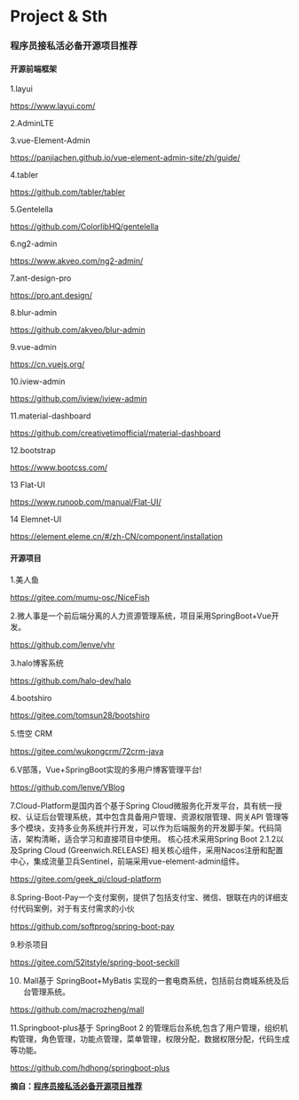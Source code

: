 # Project & Sth

### **程序员接私活必备开源项目推荐**

#### 开源前端框架

1.layui

https://www.layui.com/

2.AdminLTE

3.vue-Element-Admin

https://panjiachen.github.io/vue-element-admin-site/zh/guide/

4.tabler

https://github.com/tabler/tabler

5.Gentelella

https://github.com/ColorlibHQ/gentelella

6.ng2-admin

https://www.akveo.com/ng2-admin/

7.ant-design-pro

https://pro.ant.design/

8.blur-admin

https://github.com/akveo/blur-admin

9.vue-admin

https://cn.vuejs.org/

10.iview-admin

https://github.com/iview/iview-admin

11.material-dashboard

https://github.com/creativetimofficial/material-dashboard

12.bootstrap

https://www.bootcss.com/

13 Flat-UI

https://www.runoob.com/manual/Flat-UI/

14 Elemnet-UI

https://element.eleme.cn/#/zh-CN/component/installation

#### 开源项目

1.美人鱼

https://gitee.com/mumu-osc/NiceFish

2.微人事是一个前后端分离的人力资源管理系统，项目采用SpringBoot+Vue开发。

https://github.com/lenve/vhr

3.halo博客系统

https://github.com/halo-dev/halo

4.bootshiro

https://gitee.com/tomsun28/bootshiro

5.悟空 CRM

https://gitee.com/wukongcrm/72crm-java

6.V部落，Vue+SpringBoot实现的多用户博客管理平台!

https://github.com/lenve/VBlog

7.Cloud-Platform是国内首个基于Spring Cloud微服务化开发平台，具有统一授权、认证后台管理系统，其中包含具备用户管理、资源权限管理、网关API 管理等多个模块，支持多业务系统并行开发，可以作为后端服务的开发脚手架。代码简洁，架构清晰，适合学习和直接项目中使用。 核心技术采用Spring Boot 2.1.2以及Spring Cloud (Greenwich.RELEASE) 相关核心组件，采用Nacos注册和配置中心，集成流量卫兵Sentinel，前端采用vue-element-admin组件。

https://gitee.com/geek_qi/cloud-platform

8.Spring-Boot-Pay一个支付案例，提供了包括支付宝、微信、银联在内的详细支付代码案例，对于有支付需求的小伙

https://github.com/softprog/spring-boot-pay

9.秒杀项目

https://gitee.com/52itstyle/spring-boot-seckill

10. Mall基于 SpringBoot+MyBatis 实现的一套电商系统，包括前台商城系统及后台管理系统。

https://github.com/macrozheng/mall

11.Springboot-plus基于 SpringBoot 2 的管理后台系统,包含了用户管理，组织机构管理，角色管理，功能点管理，菜单管理，权限分配，数据权限分配，代码生成等功能。

https://github.com/hdhong/springboot-plus

**摘自：[程序员接私活必备开源项目推荐](https://blog.csdn.net/qq_43554997/article/details/103440228)**
